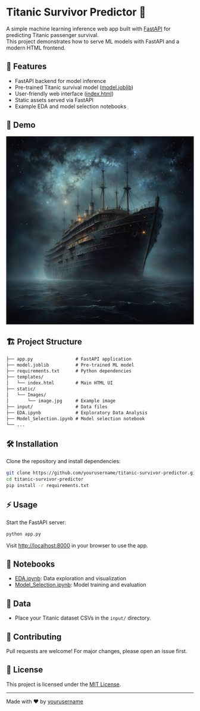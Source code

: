 # Titanic Survivor Predictor 🚢

A simple machine learning inference web app built with [FastAPI](https://fastapi.tiangolo.com/) for predicting Titanic passenger survival.  
This project demonstrates how to serve ML models with FastAPI and a modern HTML frontend.

## 🚀 Features

- FastAPI backend for model inference
- Pre-trained Titanic survival model ([model.joblib](model.joblib))
- User-friendly web interface ([index.html](templates/index.html))
- Static assets served via FastAPI
- Example EDA and model selection notebooks

## 📸 Demo

![App Screenshot](static/Images/image.jpg)

## 🏗️ Project Structure

```
├── app.py                # FastAPI application
├── model.joblib          # Pre-trained ML model
├── requirements.txt      # Python dependencies
├── templates/
│   └── index.html        # Main HTML UI
├── static/
│   └── Images/
│       └── image.jpg     # Example image
├── input/                # Data files
├── EDA.ipynb             # Exploratory Data Analysis
├── Model_Selection.ipynb # Model selection notebook
└── ...
```

## 🛠️ Installation

Clone the repository and install dependencies:

```sh
git clone https://github.com/yourusername/titanic-survivor-predictor.git
cd titanic-survivor-predictor
pip install -r requirements.txt
```

## ⚡ Usage

Start the FastAPI server:

```sh
python app.py
```

Visit [http://localhost:8000](http://localhost:8000) in your browser to use the app.

## 📝 Notebooks

- [EDA.ipynb](EDA.ipynb): Data exploration and visualization
- [Model_Selection.ipynb](Model_Selection.ipynb): Model training and evaluation

## 📂 Data

- Place your Titanic dataset CSVs in the `input/` directory.

## 🤝 Contributing

Pull requests are welcome! For major changes, please open an issue first.

## 📄 License

This project is licensed under the [MIT License](LICENSE).

---

Made with ❤️ by [yourusername](https://github.com/yourusername)
